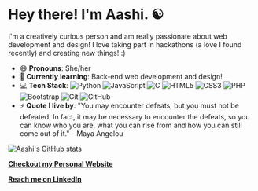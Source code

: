 
# Hey there! I'm Aashi. ☯
I'm a creatively curious person and am really passionate about web development and design! I love taking part in hackathons (a love I found recently) and creating new things! :)

- 😄 **Pronouns**: She/her
- 🌱 **Currently learning**: Back-end web development and design!
- 💻 **Tech Stack**: 
![Python](https://img.shields.io/badge/-Python-black?style=flat-square&logo=Python)
![JavaScript](https://img.shields.io/badge/-JavaScript-black?style=flat-square&logo=javascript)
![C](https://img.shields.io/badge/c%20-%2300599C.svg?&style=flat-square&logo=c)
![HTML5](https://img.shields.io/badge/-HTML5-E34F26?style=flat-square&logo=html5&logoColor=white)
![CSS3](https://img.shields.io/badge/-CSS3-1572B6?style=flat-square&logo=css3)
![PHP](https://img.shields.io/badge/php-%23777BB4.svg?&style=flat-square&logo=php&logoColor=white)
![Bootstrap](https://img.shields.io/badge/-Bootstrap-563D7C?style=flat-square&logo=bootstrap)
![Git](https://img.shields.io/badge/-Git-black?style=flat-square&logo=git)
![GitHub](https://img.shields.io/badge/-GitHub-181717?style=flat-square&logo=github)
- ⚡ **Quote I live by**: "You may encounter defeats, but you must not be defeated. In fact, it may be necessary to encounter the defeats, so you can know who you are, what you can rise from and how you can still come out of it." - Maya Angelou

![Aashi's GitHub stats](https://github-readme-stats.vercel.app/api?username=aashishah&hide=stars&theme=gotham)

[**Checkout my Personal Website**](https://aashishah.github.io/)

[**Reach me on LinkedIn**](https://www.linkedin.com/in/aashi-shah/)
